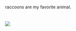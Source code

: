 
raccoons are my favorite animal.
# <img src ="https://image.shutterstock.com/image-vector/racoon-standing-side-view-inscription-260nw-1574116435.jpg">
